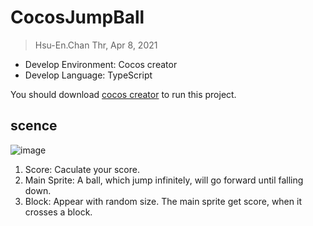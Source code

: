 # CocosJumpBall

> Hsu-En.Chan  Thr, Apr 8, 2021
* Develop Environment: Cocos creator
* Develop Language: TypeScript

You should download [cocos creator](https://www.cocos.com/en/creator/download) to run this project.

## scence
![image](https://user-images.githubusercontent.com/32055893/113962537-7574ce80-985a-11eb-9804-ae2689cbbe0f.png)
1. Score: Caculate your score.
2. Main Sprite: A ball, which jump infinitely, will go forward until falling down.
3. Block: Appear with random size. The main sprite get score, when it crosses a block.
